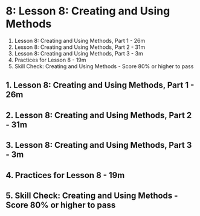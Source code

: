 # 8: Lesson 8: Creating and Using Methods

1. Lesson 8: Creating and Using Methods, Part 1 - 26m
2. Lesson 8: Creating and Using Methods, Part 2 - 31m
3. Lesson 8: Creating and Using Methods, Part 3 - 3m
4. Practices for Lesson 8 - 19m
5. Skill Check: Creating and Using Methods - Score 80% or higher to pass

## 1. Lesson 8: Creating and Using Methods, Part 1 - 26m
## 2. Lesson 8: Creating and Using Methods, Part 2 - 31m
## 3. Lesson 8: Creating and Using Methods, Part 3 - 3m
## 4. Practices for Lesson 8 - 19m
## 5. Skill Check: Creating and Using Methods - Score 80% or higher to pass
